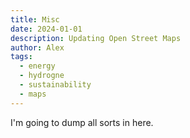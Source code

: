 ```yaml
---
title: Misc
date: 2024-01-01
description: Updating Open Street Maps
author: Alex
tags:
  - energy
  - hydrogne
  - sustainability
  - maps
---
```


I'm going to dump all sorts in here. 
